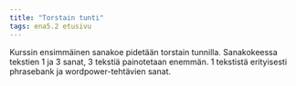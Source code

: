 ```yaml
---
title: "Torstain tunti"
tags: ena5.2 etusivu
---
```


Kurssin ensimmäinen sanakoe pidetään torstain tunnilla. Sanakokeessa tekstien 1 ja 3 sanat, 3 tekstiä painotetaan enemmän. 1 tekstistä erityisesti phrasebank ja wordpower-tehtävien sanat.
